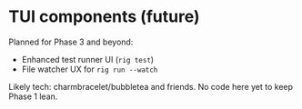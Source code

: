 # TUI components (future)

Planned for Phase 3 and beyond:
- Enhanced test runner UI (`rig test`)
- File watcher UX for `rig run --watch`

Likely tech: charmbracelet/bubbletea and friends. No code here yet to keep Phase 1 lean.
